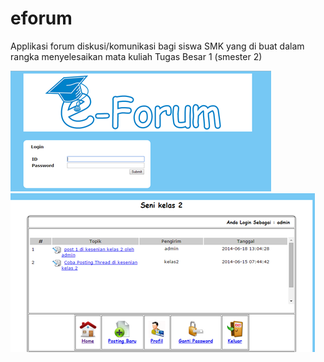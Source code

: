# eforum
Applikasi forum diskusi/komunikasi bagi siswa SMK yang di buat dalam rangka menyelesaikan mata kuliah Tugas Besar 1 (smester 2)



![SS1](https://github.com/robbyn36/eforum/blob/main/screenshot/1.png)
![SS2](https://github.com/robbyn36/eforum/blob/main/screenshot/2.png?raw=true)